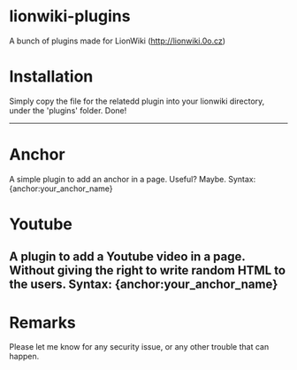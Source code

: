 # lionwiki-plugins
A bunch of plugins made for LionWiki (http://lionwiki.0o.cz)

# Installation
Simply copy the file for the relatedd plugin into your lionwiki directory, under the 'plugins' folder. Done!

---
# Anchor

A simple plugin to add an anchor in a page. Useful? Maybe.
Syntax: {anchor:your_anchor_name}

# Youtube

A plugin to add a Youtube video in a page. Without giving the right to write random HTML to the users.
Syntax: {anchor:your_anchor_name}
---

# Remarks

Please let me know for any security issue, or any other trouble that can happen.
